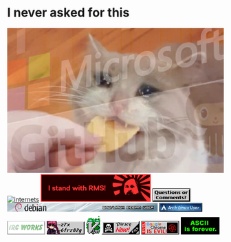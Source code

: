 # I never asked for this
![why](https://raw.githubusercontent.com/Ckath/Ckath/master/msgithub.png)
[![internets](http://internetometer.com/image/47811.png)](http://internetometer.com/give/47811)
[![rms](https://raw.githubusercontent.com/Ckath/Ckath/master/rms.png)](https://rms.sexy)
[![email](https://raw.githubusercontent.com/Ckath/Ckath/master/email.gif)](mailto:ckat@teknik.io)
[![debian](https://raw.githubusercontent.com/Ckath/Ckath/master/debian-user.png)](https://www.debian.org)
[![arch](https://raw.githubusercontent.com/Ckath/Ckath/master/arch.png)](https://archlinux.org)
[![irc](https://raw.githubusercontent.com/Ckath/Ckath/master/ircworks.gif)](https://rizon.net)
[![neko](https://raw.githubusercontent.com/Ckath/Ckath/master/xn-neko-btn.gif)](https://xn--z7x.xn--6frz82g)
[![vim_on_fire](https://raw.githubusercontent.com/Ckath/Ckath/master/vim_on_fire.gif)](https://www.vim.org)
[![piracy](https://raw.githubusercontent.com/Ckath/Ckath/master/piracy.gif)](https://www.youtube.com/watch?v=zsVjCZG4cyI)
[![chrmevil](https://raw.githubusercontent.com/Ckath/Ckath/master/chrmevil.gif)](https://www.mozilla.org/en-US/firefox/new/)
[![ascii4ever](https://raw.githubusercontent.com/Ckath/Ckath/master/ascii4ever.gif)](http://textfiles.com)
